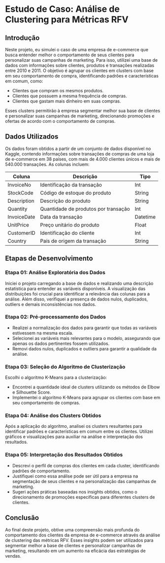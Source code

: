 # Estudo de Caso: Análise de Clustering para Métricas RFV

## Introdução

Neste projeto, eu simulei o caso de uma empresa de e-commerce que busca entender melhor o comportamento de seus clientes para personalizar suas campanhas de marketing. Para isso, utilizei uma base de dados com informações sobre clientes, produtos e transações realizadas entre 2010 e 2011. O objetivo é agrupar os clientes em clusters com base em seu comportamento de compra, identificando padrões e características em comum, como:

- Clientes que compram os mesmos produtos.
- Clientes que possuem a mesma frequência de compras.
- Clientes que gastam mais dinheiro em suas compras.

Esses clusters permitirão à empresa segmentar melhor sua base de clientes e personalizar suas campanhas de marketing, direcionando promoções e ofertas de acordo com o comportamento de compras.

## Dados Utilizados

Os dados foram obtidos a partir de um conjunto de dados disponível no Kaggle, contendo informações sobre transações de compras de uma loja de e-commerce em 38 países, com mais de 4.000 clientes únicos e mais de 540.000 transações. As colunas incluem:

| Coluna       | Descrição                                    | Tipo    |
|--------------|----------------------------------------------|---------|
| InvoiceNo    | Identificação da transação                   | Int     |
| StockCode    | Código de estoque do produto                 | String  |
| Description  | Descrição do produto                         | String  |
| Quantity     | Quantidade de produtos por transação         | Int     |
| InvoiceDate  | Data da transação                           | Datetime|
| UnitPrice    | Preço unitário do produto                    | Float   |
| CustomerID   | Identificação do cliente                      | Int     |
| Country      | País de origem da transação                  | String  |

## Etapas de Desenvolvimento

### Etapa 01: Análise Exploratória dos Dados

Iniciei o projeto carregando a base de dados e realizando uma descrição estatística para entender as variáveis disponíveis. A visualização das distribuições foi crucial para identificar a relevância das colunas para a análise. Além disso, verifiquei a presença de dados nulos, duplicados, outliers e demais inconsistências nos dados.

### Etapa 02: Pré-processamento dos Dados

- Realizei a normalização dos dados para garantir que todas as variáveis estivessem na mesma escala.
- Selecionei as variáveis mais relevantes para o modelo, assegurando que apenas os dados pertinentes fossem utilizados.
- Removi dados nulos, duplicados e outliers para garantir a qualidade da análise.

### Etapa 03: Seleção do Algoritmo de Clusterização

Escolhi o algoritmo K-Means para a clusterização:

- Encontrei a quantidade ideal de clusters utilizando os métodos de Elbow e Silhouette Score.
- Implementei o algoritmo K-Means para agrupar os clientes com base em seu comportamento de compras.

### Etapa 04: Análise dos Clusters Obtidos

Após a aplicação do algoritmo, analisei os clusters resultantes para identificar padrões e características em comum entre os clientes. Utilizei gráficos e visualizações para auxiliar na análise e interpretação dos resultados.

### Etapa 05: Interpretação dos Resultados Obtidos

- Descrevi o perfil de compras dos clientes em cada cluster, identificando padrões de comportamento.
- Justifiquei como essa análise pode ser útil para a empresa na segmentação de seus clientes e na personalização das campanhas de marketing.
- Sugeri ações práticas baseadas nos insights obtidos, como o direcionamento de promoções específicas para diferentes clusters de clientes.

## Conclusão

Ao final deste projeto, obtive uma compreensão mais profunda do comportamento dos clientes da empresa de e-commerce através da análise de clustering das métricas RFV. Esses insights podem ser utilizados para segmentar melhor a base de clientes e personalizar campanhas de marketing, resultando em um aumento na eficácia das estratégias de vendas.
